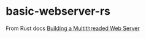 # basic-webserver-rs

From Rust docs [Building a Multithreaded Web Server](https://doc.rust-lang.org/book/second-edition/ch20-00-final-project-a-web-server.html#final-project-building-a-multithreaded-web-server)
